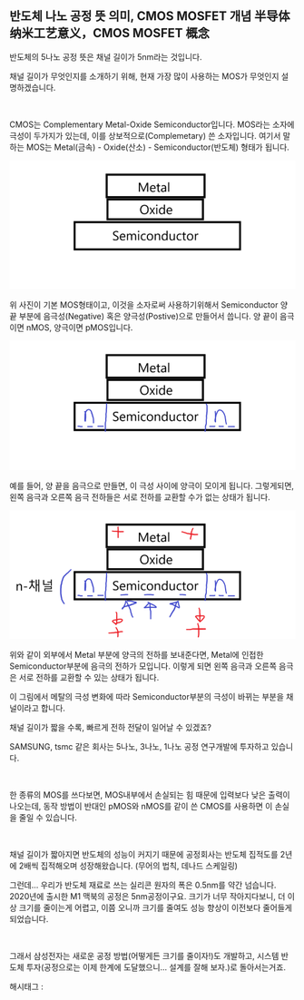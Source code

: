 ## 반도체 나노 공정 뜻 의미, CMOS MOSFET 개념 半导体纳米工艺意义，CMOS MOSFET 概念

반도체의 5나노 공정 뜻은 채널 길이가 5nm라는 것입니다.

채널 길이가 무엇인지를 소개하기 위해, 현재 가장 많이 사용하는 MOS가 무엇인지 설명하겠습니다. 

​

CMOS는 Complementary Metal-Oxide Semiconductor입니다. MOS라는 소자에 극성이 두가지가 있는데, 이를 상보적으로(Complemetary) 쓴 소자입니다. 여기서 말하는 MOS는 Metal(금속) - Oxide(산소) - Semiconductor(반도체) 형태가 됩니다.

![0](./asset/0.png)

위 사진이 기본 MOS형태이고, 이것을 소자로써 사용하기위해서 Semiconductor 양 끝 부분에 음극성(Negative) 혹은 양극성(Postive)으로 만들어서 씁니다. 양 끝이 음극이면 nMOS, 양극이면 pMOS입니다.

![1](./asset/1.png)

예를 들어, 양 끝을 음극으로 만들면, 이 극성 사이에 양극이 모이게 됩니다. 그렇게되면, 왼쪽 음극과 오른쪽 음극 전하들은 서로 전하를 교환할 수가 없는 상태가 됩니다.

![2](./asset/2.png)

위와 같이 외부에서 Metal 부분에 양극의 전하를 보내준다면, Metal에 인접한 Semiconductor부분에 음극의 전하가 모입니다. 이렇게 되면 왼쪽 음극과 오른쪽 음극은 서로 전하를 교환할 수 있는 상태가 됩니다.

이 그림에서 메탈의 극성 변화에 따라 Semiconductor부분의 극성이 바뀌는 부분을 채널이라고 합니다.

채널 길이가 짧을 수록, 빠르게 전하 전달이 일어날 수 있겠죠?

SAMSUNG, tsmc 같은 회사는 5나노, 3나노, 1나노 공정 연구개발에 투자하고 있습니다.

​

한 종류의 MOS를 쓰다보면, MOS내부에서 손실되는 힘 때문에 입력보다 낮은 출력이 나오는데, 동작 방법이 반대인 pMOS와 nMOS를 같이 쓴 CMOS를 사용하면 이 손실을 줄일 수 있습니다.

​

채널 길이가 짧아지면 반도체의 성능이 커지기 때문에 공정회사는 반도체 집적도를 2년에 2배씩 집적해오며 성장해왔습니다. (무어의 법칙, 데나드 스케일링)

그런데… 우리가 반도체 재료로 쓰는 실리콘 원자의 폭은 0.5nm를 약간 넘습니다. 2020년에 출시한 M1 맥북의 공정은 5nm공정이구요. 크기가 너무 작아지다보니, 더 이상 크기를 줄이는게 어렵고, 이쯤 오니까 크기를 줄여도 성능 향상이 이전보다 줄어들게 되었습니다.

​

그래서 삼성전자는 새로운 공정 방법(어떻게든 크기를 줄이자!)도 개발하고, 시스템 반도체 투자(공정으로는 이제 한계에 도달했으니… 설계를 잘해 보자.)로 돌아서는거죠.

 해시태그 : 